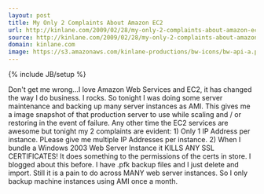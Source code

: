 ```yaml
---
layout: post
title: My Only 2 Complaints About Amazon EC2
url: http://kinlane.com/2009/02/28/my-only-2-complaints-about-amazon-ec2/
source: http://kinlane.com/2009/02/28/my-only-2-complaints-about-amazon-ec2/
domain: kinlane.com
image: https://s3.amazonaws.com/kinlane-productions/bw-icons/bw-api-a.png
---
```

{% include JB/setup %}<p>
     Don't get me wrong...I love Amazon Web Services and EC2, it has changed the way I do business. I rocks. So tonight I was doing some server maintenance and backing up many server instances as AMI. This gives me a image snapshot of that production server to use while scaling and / or restoring in the event of failure. Any other time the EC2 services are awesome but tonight my 2 complaints are evident: 1) Only 1 IP Address per instance. PLease give me multiple IP Addresses per instance. 2) When I bundle a Windows 2003 Web Server Instance it KILLS ANY SSL CERTIFICATES! It does something to the permissions of the certs in store. I blogged about this before. I have .pfk backup files and I just delete and import. Still it is a pain to do across MANY web server instances. So I only backup machine instances using AMI once a month.
</p>